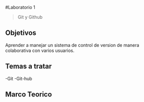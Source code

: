 #Laboratorio 1
>Git y Github
## Objetivos
Aprender a manejar un sistema de control de version de manera colaborativa con varios usuarios.
## Temas a tratar
-Git
-Git-hub
## Marco Teorico


